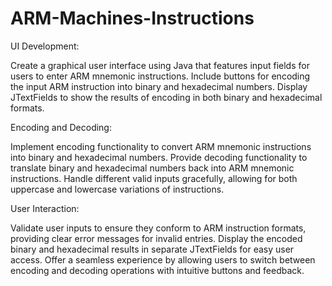 # ARM-Machines-Instructions

UI Development:

Create a graphical user interface using Java that features input fields for users to enter ARM mnemonic instructions.
Include buttons for encoding the input ARM instruction into binary and hexadecimal numbers.
Display JTextFields to show the results of encoding in both binary and hexadecimal formats.

Encoding and Decoding:

Implement encoding functionality to convert ARM mnemonic instructions into binary and hexadecimal numbers.
Provide decoding functionality to translate binary and hexadecimal numbers back into ARM mnemonic instructions.
Handle different valid inputs gracefully, allowing for both uppercase and lowercase variations of instructions.

User Interaction:

Validate user inputs to ensure they conform to ARM instruction formats, providing clear error messages for invalid entries.
Display the encoded binary and hexadecimal results in separate JTextFields for easy user access.
Offer a seamless experience by allowing users to switch between encoding and decoding operations with intuitive buttons and feedback.
